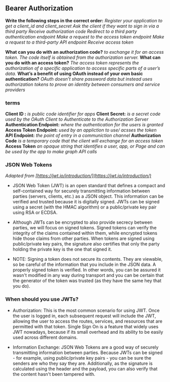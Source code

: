 ## Bearer Authorization

**Write the following steps in the correct order:**
_Register your application to get a client_id and client_secret_
_Ask the client if they want to sign in via a third party_
_Receive authorization code_
_Redirect to a third party authentication endpoint_
_Make a request to the access token endpoint_
_Make a request to a third-party API endpoint_
_Receive access token_

**What can you do with an authorization code?** _to exchange it for an access token. The code itself is obtained from the authorization server._
**What can you do with an access token?** _The access token represents the authorization of a specific application to access specific parts of a user’s data._
**What’s a benefit of using OAuth instead of your own basic authentication?** _OAuth doesn’t share password data but instead uses authorization tokens to prove an identity between consumers and service providers_

### terms

**Client ID :** _is public code identifier for apps_
**Client Secret:** _is a secret code used by the OAuth Client to Authenticate to the Authorization Server_
**Authentication Endpoint:** _where the authentication for the users is granted_
**Access Token Endpoint:** _used by an appliction to use/ acsses the token_
**API Endpoint:** _the point of entry in a communiction channel_
**Authorization Code** _is a temporary code that the client will exchange for an access token_
**Access Token** _an opaque string that identifies a user, app, or Page and can be used by the app to make graph API calls_

### JSON Web Tokens

_Adapted from [https://jwt.io/introduction/](https://jwt.io/introduction/)_

- JSON Web Token (JWT) is an open standard that defines a compact and self-contained way for securely transmitting information between parties (servers, clients, etc.) as a JSON object. This information can be verified and trusted because it is digitally signed. JWTs can be signed using a secret (with the HMAC algorithm) or a public/private key pair using RSA or ECDSA.

- Although JWTs can be encrypted to also provide secrecy between parties, we will focus on signed tokens. Signed tokens can verify the integrity of the claims contained within them, while encrypted tokens hide those claims from other parties. When tokens are signed using public/private key pairs, the signature also certifies that only the party holding the private key is the one that signed it.

- NOTE: Signing a token does not secure its contents. They are viewable, so be careful of the information that you include in the JSON data. A properly signed token is verified. In other words, you can be assured it wasn't modified in any way during transport and you can be certain that the generator of the token was trusted (as they have the same hey that you do).

### When should you use JWTs?

- Authorization: This is the most common scenario for using JWT. Once the user is logged in, each subsequent request will include the JWT, allowing the user to access the routes, services, and resources that are permitted with that token. Single Sign On is a feature that widely uses JWT nowadays, because if its small overhead and its ability to be easily used across different domains.

- Information Exchange: JSON Web Tokens are a good way of securely transmitting information between parties. Because JWTs can be signed - for example, using public/private key pairs - you can be sure the senders are who they say they are. Additionally, as the signature is calculated using the header and the payload, you can also verify that the content hasn't been tampered with.
